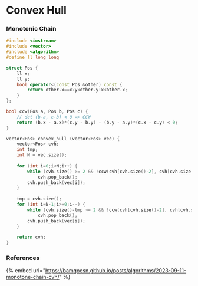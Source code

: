 # Convex Hull

### Monotonic Chain

```cpp
#include <iostream>
#include <vector>
#include <algorithm>
#define ll long long 

struct Pos {
    ll x;
    ll y;
    bool operator<(const Pos &other) const {
        return other.x==x?y<other.y:x<other.x;
    }
};

bool ccw(Pos a, Pos b, Pos c) {
    // det (b-a, c-b) < 0 => CCW
    return (b.x - a.x)*(c.y - b.y) - (b.y - a.y)*(c.x - c.y) < 0;
}

vector<Pos> convex_hull (vector<Pos> vec) {
    vector<Pos> cvh;
    int tmp;
    int N = vec.size();
    
    for (int i=0;i<N;i++) {
        while (cvh.size() >= 2 && !ccw(cvh[cvh.size()-2], cvh[cvh.size()-1], vec[i]))
            cvh.pop_back();
        cvh.push_back(vec[i]);   
    }
    
    tmp = cvh.size();
    for (int i=N-1;i>=0;i--) {
        while (cvh.size()-tmp >= 2 && !ccw(cvh[cvh.size()-2], cvh[cvh.size()-1], vec[i]))
            cvh.pop_back();
        cvh.push_back(vec[i]);   
    }
    
    return cvh;
}
```



### References

{% embed url="https://bamgoesn.github.io/posts/algorithms/2023-09-11-monotone-chain-cvh/" %}
